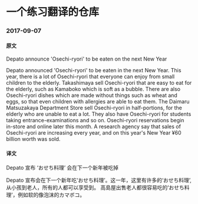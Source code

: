 # 一个练习翻译的仓库

### 2017-09-07
#### 原文
Depato announce 'Osechi-ryori' to be eaten on the next New Year

Depato announced 'Osechi-ryori' to be eaten in the next New Year. This year, there is a lot of Osechi-ryori that everyone can enjoy from small children to the elderly.
Takashimaya sell Osechi-ryori that are easy to eat for the elderly, such as Kamaboko which is soft as a bubble. There are also Osechi-ryori dishes which are made without things such as wheat and eggs, so that even children with allergies are able to eat them.
The Daimaru Matsuzakaya Department Store sell Osechi-ryori in half-portions, for the elderly who are unable to eat a lot. They also have Osechi-ryori for students taking entrance-examinations and so on.
Osechi-ryori reservations begin in-store and online later this month. A research agency say that sales of Osechi-ryori are increasing every year, and on this year's New Year ¥60 billion worth was sold.

#### 译文
Depato 宣布 ‘おせち料理’ 会在下一个新年被吃掉

Depato 宣布会在下一个新年吃‘おせち料理’。这一年，这里有许多的‘おせち料理’,从小孩到老人，所有的人都可以享受到。
高島屋出售老人都很容易吃的‘おせち料理’，例如软的像泡沫的カマボコ。
